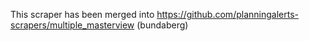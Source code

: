 This scraper has been merged into https://github.com/planningalerts-scrapers/multiple_masterview (bundaberg)
